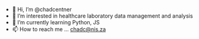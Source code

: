 - 👋 Hi, I’m @chadcentner
- 👀 I’m interested in healthcare laboratory data management and analysis
- 🌱 I’m currently learning Python, JS
- 📫 How to reach me ... chadc@nis.za

<!---
chadcentner/chadcentner is a ✨ special ✨ repository because its `README.md` (this file) appears on your GitHub profile.
You can click the Preview link to take a look at your changes.
--->
